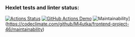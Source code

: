 ### Hexlet tests and linter status:
[![Actions Status](https://github.com/Mi4utka/frontend-project-46/workflows/hexlet-check/badge.svg)](https://github.com/Mi4utka/frontend-project-46/actions)
[![GitHub Actions Demo](https://github.com/Mi4utka/frontend-project-46/actions/workflows/github-actions-demo.yml/badge.svg)](https://github.com/Mi4utka/frontend-project-46/actions/workflows/github-actions-demo.yml)
![Maintainability](https://api.codeclimate.com/v1/badges/eb5f22cf7a2dd569f213/maintainability)](https://codeclimate.com/github/Mi4utka/frontend-project-46/maintainability)
